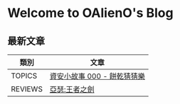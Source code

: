 # Welcome to OAlienO's Blog

## 最新文章

| 類別 | 文章 |
| --- | --- |
| TOPICS | [資安小故事 000 - 餅乾猜猜樂](/topics/lovemeter/) |
| REVIEWS | [亞瑟:王者之劍](/reviews/movies/king-arthur/) |
